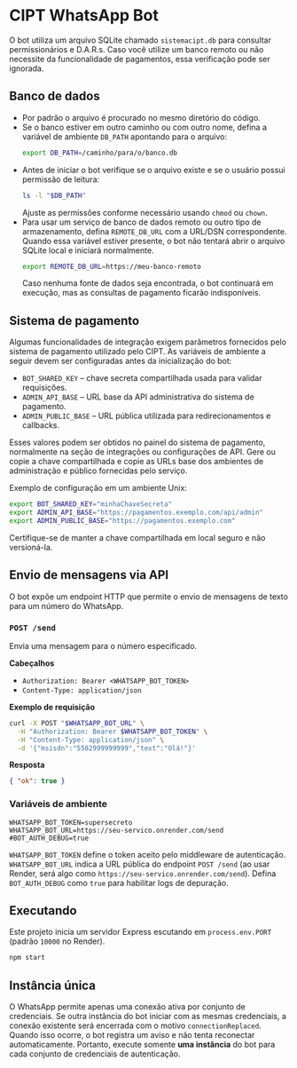 # CIPT WhatsApp Bot

O bot utiliza um arquivo SQLite chamado `sistemacipt.db` para consultar permissionários e D.A.R.s.
Caso você utilize um banco remoto ou não necessite da funcionalidade de pagamentos, essa verificação pode ser ignorada.

## Banco de dados

- Por padrão o arquivo é procurado no mesmo diretório do código.
- Se o banco estiver em outro caminho ou com outro nome, defina a variável de ambiente `DB_PATH` apontando para o arquivo:
  ```bash
  export DB_PATH=/caminho/para/o/banco.db
  ```
- Antes de iniciar o bot verifique se o arquivo existe e se o usuário possui permissão de leitura:
  ```bash
  ls -l "$DB_PATH"
  ```
  Ajuste as permissões conforme necessário usando `chmod` ou `chown`.
- Para usar um serviço de banco de dados remoto ou outro tipo de armazenamento, defina `REMOTE_DB_URL` com a URL/DSN correspondente. Quando essa variável estiver presente, o bot não tentará abrir o arquivo SQLite local e iniciará normalmente.
  ```bash
  export REMOTE_DB_URL=https://meu-banco-remoto
  ```
  Caso nenhuma fonte de dados seja encontrada, o bot continuará em execução, mas as consultas de pagamento ficarão indisponíveis.

## Sistema de pagamento

Algumas funcionalidades de integração exigem parâmetros fornecidos pelo sistema de pagamento utilizado pelo CIPT. As variáveis de ambiente a seguir devem ser configuradas antes da inicialização do bot:

- `BOT_SHARED_KEY` – chave secreta compartilhada usada para validar requisições.
- `ADMIN_API_BASE` – URL base da API administrativa do sistema de pagamento.
- `ADMIN_PUBLIC_BASE` – URL pública utilizada para redirecionamentos e callbacks.

Esses valores podem ser obtidos no painel do sistema de pagamento, normalmente na seção de integrações ou configurações de API. Gere ou copie a chave compartilhada e copie as URLs base dos ambientes de administração e público fornecidas pelo serviço.

Exemplo de configuração em um ambiente Unix:

```bash
export BOT_SHARED_KEY="minhaChaveSecreta"
export ADMIN_API_BASE="https://pagamentos.exemplo.com/api/admin"
export ADMIN_PUBLIC_BASE="https://pagamentos.exemplo.com"
```

Certifique-se de manter a chave compartilhada em local seguro e não versioná-la.

## Envio de mensagens via API

O bot expõe um endpoint HTTP que permite o envio de mensagens de texto para um número do WhatsApp.

### `POST /send`

Envia uma mensagem para o número especificado.

**Cabeçalhos**

- `Authorization: Bearer <WHATSAPP_BOT_TOKEN>`
- `Content-Type: application/json`

**Exemplo de requisição**

```bash
curl -X POST "$WHATSAPP_BOT_URL" \
  -H "Authorization: Bearer $WHATSAPP_BOT_TOKEN" \
  -H "Content-Type: application/json" \
  -d '{"msisdn":"5582999999999","text":"Olá!"}'
```

**Resposta**

```json
{ "ok": true }
```

### Variáveis de ambiente

```
WHATSAPP_BOT_TOKEN=supersecreto
WHATSAPP_BOT_URL=https://seu-servico.onrender.com/send
#BOT_AUTH_DEBUG=true
```

`WHATSAPP_BOT_TOKEN` define o token aceito pelo middleware de autenticação. `WHATSAPP_BOT_URL` indica a URL pública do endpoint `POST /send` (ao usar Render, será algo como `https://seu-servico.onrender.com/send`). Defina `BOT_AUTH_DEBUG` como `true` para habilitar logs de depuração.

## Executando

Este projeto inicia um servidor Express escutando em `process.env.PORT` (padrão `10000` no Render).

```bash
npm start
```

## Instância única

O WhatsApp permite apenas uma conexão ativa por conjunto de credenciais.
Se outra instância do bot iniciar com as mesmas credenciais, a conexão existente será encerrada com o motivo `connectionReplaced`.
Quando isso ocorre, o bot registra um aviso e não tenta reconectar automaticamente.
Portanto, execute somente **uma instância** do bot para cada conjunto de credenciais de autenticação.
